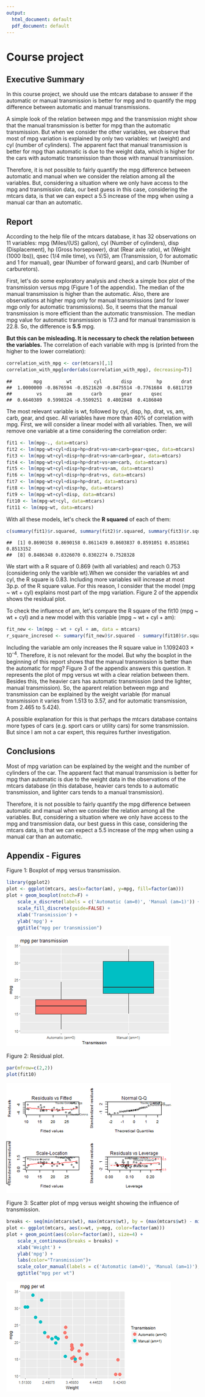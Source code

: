 ```yaml
---
output:
  html_document: default
  pdf_document: default
---
```

# Course project



## Executive Summary

In this course project, we should use the mtcars database to answer if the automatic or manual transmission is better for mpg and to quantify the mpg difference between automatic and manual transmissions.

A simple look of the relation between mpg and the transmission might show that the manual transmission is better for mpg than the automatic transmission. But when we consider the other variables, we observe that most of mpg variation is explained by only two variables: wt (weight) and cyl (number of cylinders). The apparent fact that manual transmission is better for mpg than automatic is due to the weight data, which is higher for the cars with automatic transmission than those with manual transmission.

Therefore, it is not possible to fairly quantify the mpg difference between automatic and manual when we consider the relation among all the variables. But, considering a situation where we only have access to the mpg and transmission data, our best guess in this case, considering the mtcars data, is that we can expect a 5.5 increase of the mpg when using a manual car than an automatic.

## Report

According to the help file of the mtcars database, it has 32 observations on 11 variables: mpg (Miles/(US) gallon), cyl (Number of cylinders), disp (Displacement), hp (Gross horsepower), drat (Rear axle ratio), wt (Weight (1000 lbs)), qsec (1/4 mile time), vs (V/S), am (Transmission, 0 for automatic and 1 for manual), gear (Number of forward gears), and carb (Number of carburetors).

First, let's do some exploratory analysis and check a simple box plot of the transmission versus mpg (Figure 1 of the appendix). The median of the manual transmission is higher than the automatic. Also, there are observations at higher mpg only for manual transmissions (and for lower mgp only for automatic transmissions). So, it seems that the manual transmission is more efficient than the automatic transmission. The median mpg value for automatic transmission is 17.3 and for manual transmission is 22.8. So, the difference is **5.5** mpg.

**But this can be misleading. It is necessary to check the relation between the variables.** The correlation of each variable with mpg is (printed from the higher to the lower correlation):


```r
correlation_with_mpg <- cor(mtcars)[,1]
correlation_with_mpg[order(abs(correlation_with_mpg), decreasing=T)]
```

```
##        mpg         wt        cyl       disp         hp       drat 
##  1.0000000 -0.8676594 -0.8521620 -0.8475514 -0.7761684  0.6811719 
##         vs         am       carb       gear       qsec 
##  0.6640389  0.5998324 -0.5509251  0.4802848  0.4186840
```

The most relevant variable is wt, followed by cyl, disp, hp, drat, vs, am, carb, gear, and qsec. All variables have more than 40% of correlation with mpg. First, we will consider a linear model with all variables. Then, we will remove one variable at a time considering the correlation order:


```r
fit1 <- lm(mpg~., data=mtcars)
fit2 <- lm(mpg~wt+cyl+disp+hp+drat+vs+am+carb+gear+qsec, data=mtcars)
fit3 <- lm(mpg~wt+cyl+disp+hp+drat+vs+am+carb+gear, data=mtcars)
fit4 <- lm(mpg~wt+cyl+disp+hp+drat+vs+am+carb, data=mtcars)
fit5 <- lm(mpg~wt+cyl+disp+hp+drat+vs+am, data=mtcars)
fit6 <- lm(mpg~wt+cyl+disp+hp+drat+vs, data=mtcars)
fit7 <- lm(mpg~wt+cyl+disp+hp+drat, data=mtcars)
fit8 <- lm(mpg~wt+cyl+disp+hp, data=mtcars)
fit9 <- lm(mpg~wt+cyl+disp, data=mtcars)
fit10 <- lm(mpg~wt+cyl, data=mtcars)
fit11 <- lm(mpg~wt, data=mtcars)
```

With all these models, let's check the **R squared** of each of them:


```r
c(summary(fit1)$r.squared, summary(fit2)$r.squared, summary(fit3)$r.squared, summary(fit4)$r.squared, summary(fit5)$r.squared, summary(fit6)$r.squared, summary(fit7)$r.squared, summary(fit8)$r.squared, summary(fit9)$r.squared, summary(fit10)$r.squared, summary(fit11)$r.squared)
```

```
##  [1] 0.8690158 0.8690158 0.8611439 0.8603837 0.8591051 0.8518561 0.8513152
##  [8] 0.8486348 0.8326070 0.8302274 0.7528328
```

We start with a R square of 0.869 (with all variables) and reach 0.753 (considering only the varible wt).When we consider the variables wt and cyl, the R square is 0.83. Including more variables will increase at most 3p.p. of the R square value. For this reason, I consider that the model (mpg ~ wt + cyl) explains most part of the mpg variation. Figure 2 of the appendix shows the residual plot.

To check the influence of am, let's compare the R square of the fit10 (mpg ~ wt + cyl) and a new model with this variable (mpg ~ wt + cyl + am):


```r
fit_new <- lm(mpg ~ wt + cyl + am, data = mtcars)
r_square_incresed <- summary(fit_new)$r.squared - summary(fit10)$r.squared
```

Including the variable am only increases the R square value in 1.1092403 &times; 10<sup>-4</sup>. Therefore, it is not relevant for the model. But why the boxplot in the beginning of this report shows that the manual transmission is better than the automatic for mpg? Figure 3 of the appendix answers this question. It represents the plot of mpg versus wt with a clear relation between them. Besides this, the heavier cars has automatic transmission (and the lighter, manual transmission). So, the aparent relation between mgp and transmission can be explained by the weight variable (for manual transmission it varies from 1.513 to 3.57, and for automatic transmission, from 2.465 to 5.424). 

A possible explanation for this is that perhaps the mtcars database contains more types of cars (e.g. sport cars or utility cars) for some transmission. But since I am not a car expert, this requires further investigation.

## Conclusions

Most of mpg variation can be explained by the weight and the number of cylinders of the car. The apparent fact that manual transmission is better for mpg than automatic is due to the weight data in the observations of the mtcars database (in this database, heavier cars tends to a automatic transmission, and lighter cars tends to a manual transmission).

Therefore, it is not possible to fairly quantify the mpg difference between automatic and manual when we consider the relation among all the variables. But, considering a situation where we only have access to the mpg and transmission data, our best guess in this case, considering the mtcars data, is that we can expect a 5.5 increase of the mpg when using a manual car than an automatic.

## Appendix - Figures

Figure 1: Boxplot of mpg versus transmission.

```r
library(ggplot2)
plot <- ggplot(mtcars, aes(x=factor(am), y=mpg, fill=factor(am)))
plot + geom_boxplot(notch=F) + 
    scale_x_discrete(labels = c('Automatic (am=0)', 'Manual (am=1)')) + 
    scale_fill_discrete(guide=FALSE) +
    xlab('Transmission') + 
    ylab('mpg') +
    ggtitle("mpg per transmission")
```

![plot of chunk unnamed-chunk-11](figure/unnamed-chunk-11-1.png)

Figure 2: Residual plot.

```r
par(mfrow=c(2,2))    
plot(fit10)
```

![plot of chunk unnamed-chunk-12](figure/unnamed-chunk-12-1.png)

Figure 3: Scatter plot of mpg versus weight showing the influence of transmission.

```r
breaks <- seq(min(mtcars$wt), max(mtcars$wt), by = (max(mtcars$wt) - min(mtcars$wt))/4)
plot <- ggplot(mtcars, aes(x=wt, y=mpg, color=factor(am)))
plot + geom_point(aes(color=factor(am)), size=4) + 
    scale_x_continuous(breaks = breaks) +
    xlab('Weight') + 
    ylab('mpg') +
    labs(color="Transmission")+
    scale_color_manual(labels = c('Automatic (am=0)', 'Manual (am=1)'), values=c('#F8766D', '#00BFC4')) +
    ggtitle("mpg per wt")
```

![plot of chunk unnamed-chunk-13](figure/unnamed-chunk-13-1.png)
